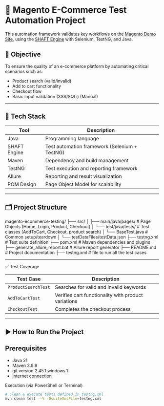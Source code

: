 # 🧪 Magento E-Commerce Test Automation Project

This automation framework validates key workflows on the [Magento Demo Site](https://magento.softwaretestingboard.com), using the [SHAFT Engine](https://github.com/ShaftHQ/SHAFT_ENGINE) with Selenium, TestNG, and Java.



## 📌 Objective

To ensure the quality of an e-commerce platform by automating critical scenarios such as:

- Product search (valid/invalid)
- Add to cart functionality
- Checkout flow
- Basic input validation (XSS/SQLi) (Manual)

---

## 🧰 Tech Stack

| Tool           | Description                                   |
|----------------|-----------------------------------------------|
| Java           | Programming language                          |
| SHAFT Engine   | Test automation framework (Selenium + TestNG) |
| Maven          | Dependency and build management               |
| TestNG         | Test execution and reporting framework        |
| Allure         | Reporting and result visualization            |
| POM Design     | Page Object Model for scalability             |

---

## 🗂 Project Structure

magento-ecommerce-testing/
├── src/
│ ├── main/java/pages/ # Page Objects (Home, Login, Product, Checkout)
│ └── test/java/tests/ # Test classes (AddToCart, Checkout, product search)
│ └── BaseTest.java # Common setup/teardown
│ └── testDataFiles/testData.json
├── testng.xml # Test suite definition
├── pom.xml # Maven dependencies and plugins
├── generate_allure_report.bat # Allure report generator
├── README.md # Project documentation
├── testng.xml # file to run all the test cases


---

 ✅ Test Coverage

| Test Case           | Description                                           |
|---------------------|-------------------------------------------------------|
| `ProductSearchTest` | Searches for valid and invalid keywords               |
| `AddToCartTest`     | Verifies cart functionality with product variations   |
| `CheckoutTest`      | Completes the checkout process                        |

---

## ▶️ How to Run the Project

## Prerequisites
- Java 21 
- Maven  3.9.9
- git version 2.45.1.windows.1
- Internet connection

 Execution (via PowerShell or Terminal)

```bash
# Clean & execute tests defined in testng.xml
mvn clean test --% -DsuiteXmlFile=testng.xml
